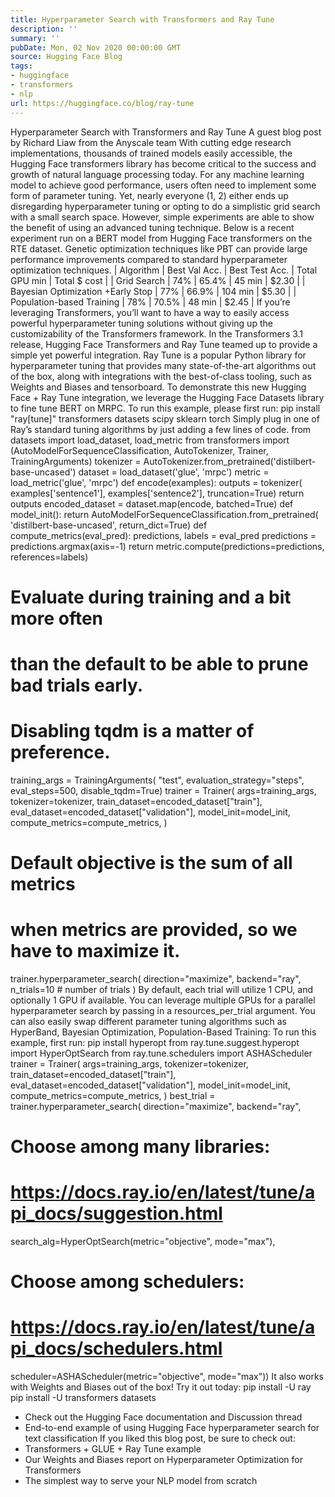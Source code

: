 ```yaml
---
title: Hyperparameter Search with Transformers and Ray Tune
description: ''
summary: ''
pubDate: Mon, 02 Nov 2020 00:00:00 GMT
source: Hugging Face Blog
tags:
- huggingface
- transformers
- nlp
url: https://huggingface.co/blog/ray-tune
---
```


Hyperparameter Search with Transformers and Ray Tune
A guest blog post by Richard Liaw from the Anyscale team
With cutting edge research implementations, thousands of trained models easily accessible, the Hugging Face transformers library has become critical to the success and growth of natural language processing today.
For any machine learning model to achieve good performance, users often need to implement some form of parameter tuning. Yet, nearly everyone (1, 2) either ends up disregarding hyperparameter tuning or opting to do a simplistic grid search with a small search space.
However, simple experiments are able to show the benefit of using an advanced tuning technique. Below is a recent experiment run on a BERT model from Hugging Face transformers on the RTE dataset. Genetic optimization techniques like PBT can provide large performance improvements compared to standard hyperparameter optimization techniques.
| Algorithm | Best Val Acc. | Best Test Acc. | Total GPU min | Total $ cost |
| Grid Search | 74% | 65.4% | 45 min | $2.30 |
| Bayesian Optimization +Early Stop | 77% | 66.9% | 104 min | $5.30 |
| Population-based Training | 78% | 70.5% | 48 min | $2.45 |
If you’re leveraging Transformers, you’ll want to have a way to easily access powerful hyperparameter tuning solutions without giving up the customizability of the Transformers framework.
In the Transformers 3.1 release, Hugging Face Transformers and Ray Tune teamed up to provide a simple yet powerful integration. Ray Tune is a popular Python library for hyperparameter tuning that provides many state-of-the-art algorithms out of the box, along with integrations with the best-of-class tooling, such as Weights and Biases and tensorboard.
To demonstrate this new Hugging Face + Ray Tune integration, we leverage the Hugging Face Datasets library to fine tune BERT on MRPC.
To run this example, please first run:
pip install "ray[tune]" transformers datasets scipy sklearn torch
Simply plug in one of Ray’s standard tuning algorithms by just adding a few lines of code.
from datasets import load_dataset, load_metric
from transformers import (AutoModelForSequenceClassification, AutoTokenizer,
Trainer, TrainingArguments)
tokenizer = AutoTokenizer.from_pretrained('distilbert-base-uncased')
dataset = load_dataset('glue', 'mrpc')
metric = load_metric('glue', 'mrpc')
def encode(examples):
outputs = tokenizer(
examples['sentence1'], examples['sentence2'], truncation=True)
return outputs
encoded_dataset = dataset.map(encode, batched=True)
def model_init():
return AutoModelForSequenceClassification.from_pretrained(
'distilbert-base-uncased', return_dict=True)
def compute_metrics(eval_pred):
predictions, labels = eval_pred
predictions = predictions.argmax(axis=-1)
return metric.compute(predictions=predictions, references=labels)
# Evaluate during training and a bit more often
# than the default to be able to prune bad trials early.
# Disabling tqdm is a matter of preference.
training_args = TrainingArguments(
"test", evaluation_strategy="steps", eval_steps=500, disable_tqdm=True)
trainer = Trainer(
args=training_args,
tokenizer=tokenizer,
train_dataset=encoded_dataset["train"],
eval_dataset=encoded_dataset["validation"],
model_init=model_init,
compute_metrics=compute_metrics,
)
# Default objective is the sum of all metrics
# when metrics are provided, so we have to maximize it.
trainer.hyperparameter_search(
direction="maximize",
backend="ray",
n_trials=10 # number of trials
)
By default, each trial will utilize 1 CPU, and optionally 1 GPU if available.
You can leverage multiple GPUs for a parallel hyperparameter search
by passing in a resources_per_trial
argument.
You can also easily swap different parameter tuning algorithms such as HyperBand, Bayesian Optimization, Population-Based Training:
To run this example, first run: pip install hyperopt
from ray.tune.suggest.hyperopt import HyperOptSearch
from ray.tune.schedulers import ASHAScheduler
trainer = Trainer(
args=training_args,
tokenizer=tokenizer,
train_dataset=encoded_dataset["train"],
eval_dataset=encoded_dataset["validation"],
model_init=model_init,
compute_metrics=compute_metrics,
)
best_trial = trainer.hyperparameter_search(
direction="maximize",
backend="ray",
# Choose among many libraries:
# https://docs.ray.io/en/latest/tune/api_docs/suggestion.html
search_alg=HyperOptSearch(metric="objective", mode="max"),
# Choose among schedulers:
# https://docs.ray.io/en/latest/tune/api_docs/schedulers.html
scheduler=ASHAScheduler(metric="objective", mode="max"))
It also works with Weights and Biases out of the box!
Try it out today:
pip install -U ray
pip install -U transformers datasets
- Check out the Hugging Face documentation and Discussion thread
- End-to-end example of using Hugging Face hyperparameter search for text classification
If you liked this blog post, be sure to check out:
- Transformers + GLUE + Ray Tune example
- Our Weights and Biases report on Hyperparameter Optimization for Transformers
- The simplest way to serve your NLP model from scratch